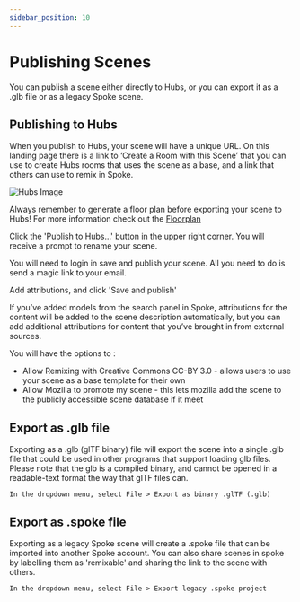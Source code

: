 ```yaml
---
sidebar_position: 10
---
```


# Publishing Scenes

You can publish a scene either directly to Hubs, or you can export it as a .glb file or as a legacy Spoke scene.

## Publishing to Hubs

When you publish to Hubs, your scene will have a unique URL. On this landing page there is a link to ‘Create a Room with this Scene’ that you can use to create Hubs rooms that uses the scene as a base, and a link that others can use to remix in Spoke.

![Hubs Image](/img/spoke-scene-remixing.jpeg)

Always remember to generate a floor plan before exporting your scene to Hubs! For more information check out the [Floorplan](./physics-and-navigation.md)

Click the 'Publish to Hubs...' button in the upper right corner. You will receive a prompt to rename your scene.

You will need to login in save and publish your scene. All you need to do is send a magic link to your email.

Add attributions, and click 'Save and publish'

If you’ve added models from the search panel in Spoke, attributions for the content will be added to the scene description automatically, but you can add additional attributions for content that you’ve brought in from external sources.

You will have the options to :

- Allow Remixing with Creative Commons CC-BY 3.0 - allows users to use your scene as a base template for their own
- Allow Mozilla to promote my scene - this lets mozilla add the scene to the publicly accessible scene database if it meet

## Export as .glb file

Exporting as a .glb (glTF binary) file will export the scene into a single .glb file that could be used in other programs that support loading glb files. Please note that the glb is a compiled binary, and cannot be opened in a readable-text format the way that glTF files can.

    In the dropdown menu, select File > Export as binary .glTF (.glb)

## Export as .spoke file

Exporting as a legacy Spoke scene will create a .spoke file that can be imported into another Spoke account. You can also share scenes in spoke by labelling them as 'remixable' and sharing the link to the scene with others.

    In the dropdown menu, select File > Export legacy .spoke project
